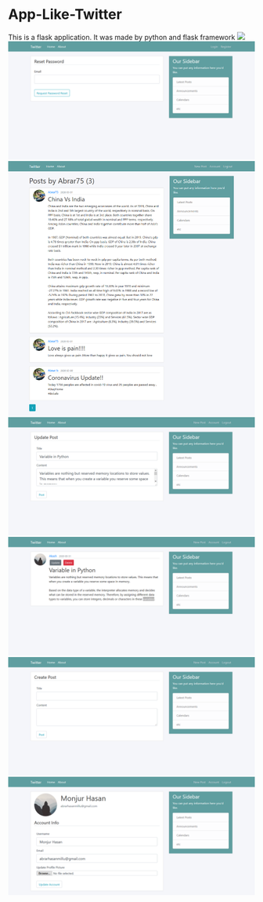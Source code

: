 # App-Like-Twitter
This is a flask application. It was made by python and flask framework
<img src="twitterblog/static/img/first.png"/>
<img src="twitterblog/static/img/2.png"/>
<img src="twitterblog/static/img/3.png"/>
<img src="twitterblog/static/img/4.png"/>
<img src="twitterblog/static/img/5.png"/>
<img src="twitterblog/static/img/6.png"/>
<img src="twitterblog/static/img/7.png"/>
